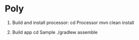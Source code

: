 # Poly

1. Build and install processor:
    cd Processor
    mvn clean install

2. Build app
    cd Sample
    ./gradlew assemble
